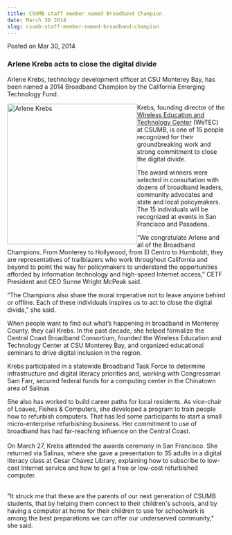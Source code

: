 ```yaml
---
title: CSUMB staff member named Broadband Champion
date: March 30 2014
slug: csumb-staff-member-named-broadband-champion
---
```


 



<span class="date">Posted on Mar 30, 2014    </span>
<h3>Arlene Krebs acts to close the digital divide</h3>
<p>Arlene Krebs, technology development officer at CSU Monterey
Bay, has been named a 2014 Broadband Champion by the California
Emerging Technology Fund.</p>
<p><img alt="Arlene Krebs" src="https://news.csumb.edu/sites/default/files/65/attachments/news/images/krebs.arlene.jpeg" style="width:300px; height:324px; float:left">Krebs, founding
director of the <a href="https://wetec.csumb.edu/about-wetec" rel="nofollow">Wireless Education and Technology Center</a> (WeTEC) at
CSUMB, is one of 15 people recognized for their groundbreaking work
and strong commitment to close the digital divide.</img></p>
<p>The award winners were selected in consultation with dozens of
broadband leaders, community advocates and state and local
policymakers. The 15 individuals will be recognized at events in
San Francisco and Pasadena.</p>
<p>&#x201C;We congratulate Arlene and all of the Broadband Champions. From
Monterey to Hollywood, from El Centro to Humboldt, they are
representatives of trailblazers who work throughout California and
beyond to point the way for policymakers to understand the
opportunities afforded by information technology and high-speed
Internet access,&#x201D; CETF President and CEO Sunne Wright McPeak
said.</p>
<p>&#x201C;The Champions also share the moral imperative not to leave
anyone behind or offline. Each of these individuals inspires us to
act to close the digital divide,&#x201D; she said.</p>
<p>When people want to find out what&#x2019;s happening in broadband in
Monterey County, they call Krebs. In the past decade, she helped
formalize the Central Coast Broadband Consortium, founded the
Wireless Education and Technology Center at CSU Monterey Bay, and
organized educational seminars to drive digital inclusion in the
region.</p>
<p>Krebs participated in a statewide Broadband Task Force to
determine infrastructure and digital literacy priorities and,
working with Congressman Sam Farr, secured federal funds for a
computing center in the Chinatown area of Salinas</p>
<p>She also has worked to build career paths for local residents.
As vice-chair of Loaves, Fishes &amp; Computers, she developed a
program to train people how to refurbish computers. That has led
some participants to start a small micro-enterprise refurbishing
business. Her commitment to use of broadband has had far-reaching
influence on the Central Coast.<br>
<br>
On March 27, Krebs attended the awards ceremony in San Francisco.
She returned via Salinas, where she gave a presentation to 35
adults in a digital literacy class at Cesar Chavez Library,
explaining how to subscribe to low-cost Internet service and how to
get a free or low-cost refurbished computer.</br></br></p>
<p>&quot;It struck me that these are the parents of our next generation
of CSUMB students, that by helping them connect to their children&apos;s
schools, and by having a computer at home for their children to use
for schoolwork is among the best preparations we can offer our
underserved community,&quot; she said.</p>





```
